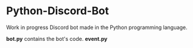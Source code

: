 # Python-Discord-Bot
Work in progress Discord bot made in the Python programming language.

**bot.py** contains the bot's code. **event.py**

